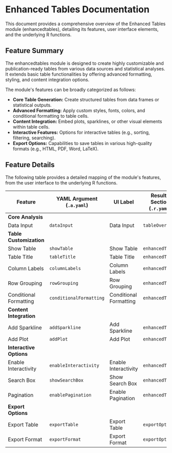 # Enhanced Tables Documentation

This document provides a comprehensive overview of the Enhanced Tables module (enhancedtables), detailing its features, user interface elements, and the underlying R functions.

## Feature Summary

The enhancedtables module is designed to create highly customizable and publication-ready tables from various data sources and statistical analyses. It extends basic table functionalities by offering advanced formatting, styling, and content integration options.

The module's features can be broadly categorized as follows:

*   **Core Table Generation:** Create structured tables from data frames or statistical outputs.
*   **Advanced Formatting:** Apply custom styles, fonts, colors, and conditional formatting to table cells.
*   **Content Integration:** Embed plots, sparklines, or other visual elements within table cells.
*   **Interactive Features:** Options for interactive tables (e.g., sorting, filtering, searching).
*   **Export Options:** Capabilities to save tables in various high-quality formats (e.g., HTML, PDF, Word, LaTeX).

## Feature Details

The following table provides a detailed mapping of the module's features, from the user interface to the underlying R functions.

| Feature                          | YAML Argument (`.a.yaml`)      | UI Label                               | Results Section (`.r.yaml`)         | R Function (`.b.R`)                  |
| -------------------------------- | ------------------------------ | -------------------------------------- | ----------------------------------- | ------------------------------------ |
| **Core Analysis**                |                                |                                        |                                     |                                      |
| Data Input                       | `dataInput`                    | Data Input                             | `tableOverview`                     | `.prepareTableData`                  |
| **Table Customization**          |                                |                                        |                                     |                                      |
| Show Table                       | `showTable`                    | Show Table                             | `enhancedTable`                     | `.renderEnhancedTable`               |
| Table Title                      | `tableTitle`                   | Table Title                            | `enhancedTable`                     | `.setTableTitle`                     |
| Column Labels                    | `columnLabels`                 | Column Labels                          | `enhancedTable`                     | `.setColumnLabels`                   |
| Row Grouping                     | `rowGrouping`                  | Row Grouping                           | `enhancedTable`                     | `.applyRowGrouping`                  |
| Conditional Formatting           | `conditionalFormatting`        | Conditional Formatting                 | `enhancedTable`                     | `.applyConditionalFormatting`        |
| **Content Integration**          |                                |                                        |                                     |                                      |
| Add Sparkline                    | `addSparkline`                 | Add Sparkline                          | `enhancedTable`                     | `.addSparkline`                      |
| Add Plot                         | `addPlot`                      | Add Plot                               | `enhancedTable`                     | `.addPlotToCell`                     |
| **Interactive Options**          |                                |                                        |                                     |                                      |
| Enable Interactivity             | `enableInteractivity`          | Enable Interactivity                   | `enhancedTable`                     | `.enableInteractiveFeatures`         |
| Search Box                       | `showSearchBox`                | Show Search Box                        | `enhancedTable`                     | `.showSearchBox`                     |
| Pagination                       | `enablePagination`             | Enable Pagination                      | `enhancedTable`                     | `.enablePagination`                  |
| **Export Options**               |                                |                                        |                                     |                                      |
| Export Table                     | `exportTable`                  | Export Table                           | `exportOptions`                     | `.exportTable`                       |
| Export Format                    | `exportFormat`                 | Export Format                          | `exportOptions`                     | `.exportTable`                       |